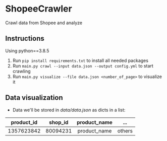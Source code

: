 # ShopeeCrawler
Crawl data from Shopee and analyze 

## Instructions
Using python==3.8.5

1. Run ```pip install requirements.txt``` to install all needed packages
2. Run ```main.py crawl --input data.json --output config.yml``` to start crawling
3. Run ```main.py visualize --file data.json <number_of_page>``` to visualize it


## Data visualization
- Data we'll be stored in _data/data.json_ as dicts in a list:

|product_id | shop_id  | product_name |   ...  |
|    :---:  |   :---:  |     :---:    |  :---: |
|1357623842 | 80094231 | product_name | others |